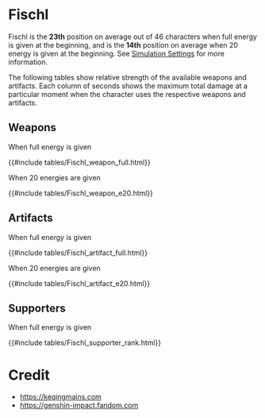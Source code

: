 # Fischl

Fischl is the **23th** position on average out of 46
characters when full energy is given at the beginning, and is the
**14th** position on average when 20 energy is given at the
beginning. See [Simulation Settings](./simulation_settings.md) for more
information.

The following tables show relative strength of the available weapons and
artifacts. Each column of seconds shows the maximum total damage at a
particular moment when the character uses the respective weapons and
artifacts.

## Weapons

When full energy is given

{{#include tables/Fischl_weapon_full.html}}

When 20 energies are given

{{#include tables/Fischl_weapon_e20.html}}

## Artifacts

When full energy is given

{{#include tables/Fischl_artifact_full.html}}

When 20 energies are given

{{#include tables/Fischl_artifact_e20.html}}

## Supporters

When full energy is given

{{#include tables/Fischl_supporter_rank.html}}

# Credit

- <https://keqingmains.com>
- <https://genshin-impact.fandom.com>
